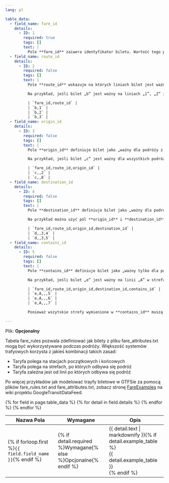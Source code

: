 ```yaml
---
lang: pl

table_data:
  - field_name: fare_id
    details:
      - ID: 1
        required: true
        tags: []
        text: |
          Pole **fare_id** zaiwera identyfikator biletu. Wartość tego pola musi być sgodna z plikiem [fare_attributes.txt](#fare_attributes).
  - field_name: route_id
    details:
      - ID: 2
        required: false
        tags: []
        text: |
          Pole **route_id** wskazuje na których liniach bilet jest ważny. Wartości tego pola muszą być zgodne z plikiem [routes.txt](#routes). Jeśli bilet jest ważny na wielu liniach, proszę stworzyć osobny wiersz w pliku fare_rules.txt dla każdej z tych linii.

          Na przykład, jeśli bilet „b” jest ważny na liniach „1”, „2” i „3”, plik fare_rules.txt zawierałby następujące wiersze:

          | `fare_id,route_id` |
          | `b,1` |
          | `b,2` |
          | `b,3` |
  - field_name: origin_id
    details:
      - ID: 3
        required: false
        tags: []
        text: |
          Pole **origin_id** definiuje bilet jako „ważny dla podróży z jakieś strefy”. Identyfikatory stref muszą być zgodne z plikiem [stops.txt](#stops). Jeśli bilet jest ważny dla podróży z kilku stref, każda z nich musi mieć osobny wiersz.

          Na przykład, jeśli bilet „c” jest ważny dla wszystkich podróży z stref „2” i „8”, plik fare_rules.txt zawierałby następujące wiersze:

          | `fare_id,route_id,origin_id` |
          | `c,,2` |
          | `c,,8` |
  - field_name: destination_id
    details:
      - ID: 4
        required: false
        tags: []
        text: |
          Pole **destination_id** definiuje bilet jako „ważny dla podróży do jakieś strefy”. Identyfikatory stref muszą być zgodne z plikiem [stops.txt](#stops). Jeśli bilet jest ważny dla podróży do kilku stref, każda z nich musi mieć osobny wiersz.

          Na przykład można użyć pól **origin_id** i **destination_id** aby określić, że bilet „d” jest ważny dla wszystkich podróży między strefami 3↔4 i 3↔5. W takim przypadku plik fare_rules.txt zawierałby następujące wiersze:

          | `fare_id,route_id,origin_id,destination_id` |
          | `d,,3,4` |
          | `d,,3,5` |
  - field_name: contains_id
    details:
      - ID: 5
        required: false
        tags: []
        text: |
          Pole **contains_id** definiuje bilet jako „ważny tylko dla podróży wewnątrz jakiejś strefy”. Identyfikatory stref muszą być zgodne z plikiem [stops.txt](#stops). Jeśli bilet jest ważny dla podróży po kilku strfach, każda z nich musi mieć osobny wiersz.

          Na przykład, jeśli bilet „e” jest ważny na linii „A” w strefach 5, 6 i 7, plik fare_rules.txt zawierałby następujące wiersze:

          | `fare_id,route_id,origin_id,destination_id,contains_id` |
          | `e,A,,,5` |
          | `e,A,,,6` |
          | `e,A,,,7` |

          Ponieważ wszytskie strefy wymienione w **contains_id** muszą należeć do podróży aby bilet był uznany za ważny na jakąś podróż, trasa linii A przejeżdżająca tylko przez strefy 5 i 6 **nie** miałaby nadanego biletu „e”. Po więcej przykładów modelowania systemów biletowych, zobacz artykuł [FareExamples](https://code.google.com/p/googletransitdatafeed/wiki/FareExamples) na wiki projektu GoogleTransitDataFeed.

---
```

Plik: **Opcjonalny**

Tabela fare_rules pozwala zdefiniować jak bilety z pliku fare_attributes.txt mogą być wykorzystywane podczas podróży. Większość systemów trafyowych korzysta z jakieś kombinacji takich zasad:

* Taryfa polega na stacjach początkowych i końcowych
* Taryfa polega na strefach, po których odbywa się podróż
* Taryfa zależna jest od linii po których odbywa się podróż

Po więcej przykładów jak modelować trayfy biletowe w GTFSie za pomocą plików fare_rules.txt and fare_attributes.txt, zobacz stronę [FareExamples](https://code.google.com/p/googletransitdatafeed/wiki/FareExamples) na wiki projektu GoogleTransitDataFeed.

<div class="table-wrapper">
  <table class="recommendation">
    <thead>
      <tr>
        <th>Nazwa Pola</th>
        <th>Wymagane</th>
        <th>Opis</th>
      </tr>
    </thead>
    <tbody>
    {% for field in page.table_data %}
      {% for detail in field.details %}
      <tr id="{{ page.slug }}_{{ detail.ID }}" class="anchor-row{% if forloop.first %} field-row{% endif %}{% for tag in detail.tags %} {{ tag }}{% endfor %}">
        <td>{% if forloop.first %}<code>{{ field.field_name }}</code>{% endif %}</td>
        <td>{% if detail.required %}Wymagane{% else %}Opcjonalne{% endif %}</td>
        <td>{{ detail.text | markdownify }}{% if detail.example_table %}<div class="table-wrapper">{{ detail.example_table }}</div>{% endif %}</td>
      </tr>
      {% endfor %}
    {% endfor %}
    </tbody>
  </table>
</div>
